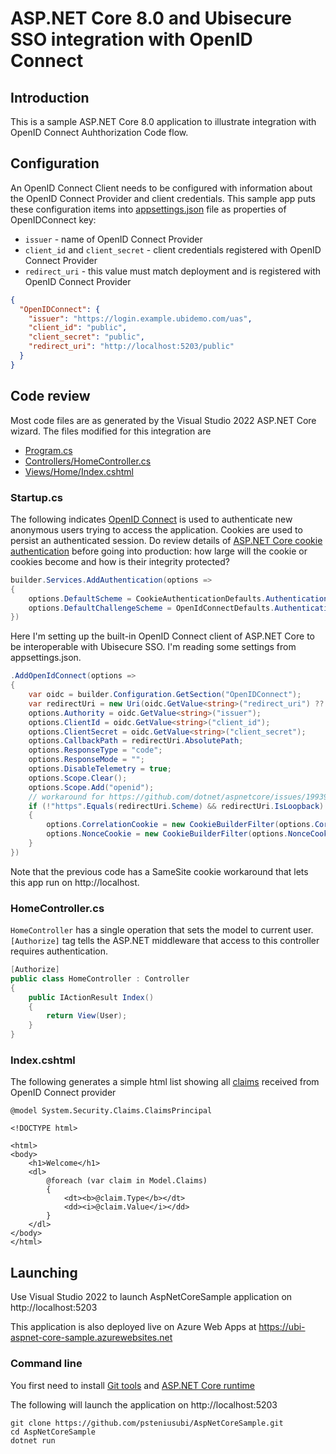# ASP.NET Core 8.0 and Ubisecure SSO integration with OpenID Connect

## Introduction

This is a sample ASP.NET Core 8.0 application to illustrate integration with OpenID Connect Auhthorization Code flow. 

## Configuration

An OpenID Connect Client needs to be configured with information about the OpenID Connect Provider and client credentials. This sample app puts these configuration items into [appsettings.json](appsettings.json) file as properties of OpenIDConnect key:

* `issuer` - name of OpenID Connect Provider
* `client_id` and `client_secret` - client credentials registered with OpenID Connect Provider 
* `redirect_uri` - this value must match deployment and is registered with OpenID Connect Provider

```json
{
  "OpenIDConnect": {
    "issuer": "https://login.example.ubidemo.com/uas",
    "client_id": "public",
    "client_secret": "public",
    "redirect_uri": "http://localhost:5203/public"
  }
}
```

## Code review

Most code files are as generated by the Visual Studio 2022 ASP.NET Core wizard. The files modified for this integration are

* [Program.cs](Program.cs)
* [Controllers/HomeController.cs](Controllers/HomeController.cs)
* [Views/Home/Index.cshtml](Views/Home/Index.cshtml)

### Startup.cs

The following indicates [OpenID Connect](https://docs.microsoft.com/en-us/aspnet/core/api/microsoft.aspnetcore.authentication.openidconnect) is used to authenticate new anonymous users trying to access the application. 
Cookies are used to persist an authenticated session. 
Do review details of [ASP.NET Core cookie authentication](https://docs.microsoft.com/en-us/aspnet/core/api/microsoft.aspnetcore.authentication.cookies) before going into production: how large will the cookie or cookies become and how is their integrity protected?

```c#
builder.Services.AddAuthentication(options =>
{
    options.DefaultScheme = CookieAuthenticationDefaults.AuthenticationScheme;
    options.DefaultChallengeScheme = OpenIdConnectDefaults.AuthenticationScheme;
})
```

Here I'm setting up the built-in OpenID Connect client of ASP.NET Core to be interoperable with Ubisecure SSO. I'm reading some settings from appsettings.json. 

```c#
.AddOpenIdConnect(options =>
{
    var oidc = builder.Configuration.GetSection("OpenIDConnect");
    var redirectUri = new Uri(oidc.GetValue<string>("redirect_uri") ?? "");
    options.Authority = oidc.GetValue<string>("issuer");
    options.ClientId = oidc.GetValue<string>("client_id");
    options.ClientSecret = oidc.GetValue<string>("client_secret");
    options.CallbackPath = redirectUri.AbsolutePath;
    options.ResponseType = "code";
    options.ResponseMode = "";
    options.DisableTelemetry = true;
    options.Scope.Clear();
    options.Scope.Add("openid");
    // workaround for https://github.com/dotnet/aspnetcore/issues/19939
    if (!"https".Equals(redirectUri.Scheme) && redirectUri.IsLoopback)
    {
        options.CorrelationCookie = new CookieBuilderFilter(options.CorrelationCookie);
        options.NonceCookie = new CookieBuilderFilter(options.NonceCookie);
    }
})
```

Note that the previous code has a SameSite cookie workaround that lets this app run on http://localhost.

### HomeController.cs

`HomeController` has a single operation that sets the model to current user. `[Authorize]` tag tells the ASP.NET middleware that access to this controller requires authentication.

```c#
[Authorize]
public class HomeController : Controller
{
    public IActionResult Index()
    {
        return View(User);
    }
}
```

### Index.cshtml

The following generates a simple html list showing all [claims](https://docs.microsoft.com/en-us/dotnet/api/system.security.claims.claimsprincipal) received from OpenID Connect provider

```cshtml
@model System.Security.Claims.ClaimsPrincipal

<!DOCTYPE html>

<html>
<body>
    <h1>Welcome</h1>
    <dl>
        @foreach (var claim in Model.Claims)
        {
            <dt><b>@claim.Type</b></dt>
            <dd><i>@claim.Value</i></dd>
        }
    </dl>
</body>
</html>
```

## Launching

Use Visual Studio 2022 to launch AspNetCoreSample application on http://localhost:5203

This application is also deployed live on Azure Web Apps at https://ubi-aspnet-core-sample.azurewebsites.net

### Command line

You first need to install [Git tools](https://git-scm.com/downloads) and [ASP.NET Core runtime](https://dotnet.microsoft.com/download)

The following will launch the application on http://localhost:5203

```
git clone https://github.com/psteniusubi/AspNetCoreSample.git
cd AspNetCoreSample
dotnet run
```
